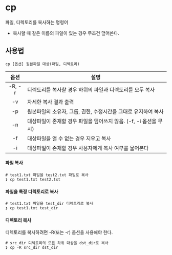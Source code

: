 # cp

파일, 디렉토리를 복사하는 명령어  

* 복사할 때 같은 이름의 파일이 있는 경우 무조건 덮어쓴다.

## 사용법

``` shell
cp [옵션] 원본파일 대상(파일, 디렉토리)
```

| 옵션   | 설명 |
|:------:|------|
| -R, -r | 디렉토리를 복사할 경우 하위의 파일과 디렉토리를 모두 복사 |
| -v     | 자세한 복사 결과 출력 |
| -p     | 원본파일의 소유자, 그룹, 권한, 수정시간을 그대로 유지하여 복사 |
| -n     | 대상파일이 존재할 경우 파일을 덮어쓰지 않음. (-f, -i 옵션을 무시) |
| -f     | 대상파일을 열 수 없는 경우 지우고 복사 |
| -i     | 대상파일이 존재할 경우 사용자에게 복사 여부를 물어본다 |

#### 파일 복사

``` shell
# test1.txt 파일을 test2.txt 파일로 복사
❯ cp test1.txt test2.txt
```

#### 파일을 특정 디렉토리로 복사

``` shell
# test1.txt 파일을 test_dir 디렉토리로 복사
❯ cp test1.txt test_dir
```

#### 디렉토리 복사

디렉토리를 복사하려면 -R(또는 -r) 옵션을 사용해야 한다.

``` shell
# src_dir 디렉토리의 모든 하위 대상을 dst_dir로 복사
❯ cp -R src_dir dst_dir
```
